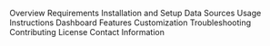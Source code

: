 Overview
Requirements
Installation and Setup
Data Sources
Usage Instructions
Dashboard Features
Customization
Troubleshooting
Contributing
License
Contact Information
